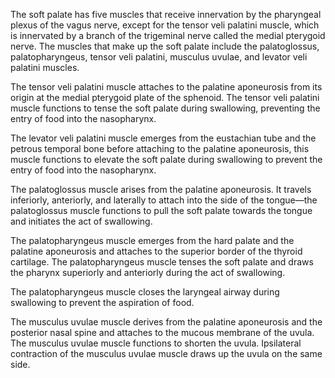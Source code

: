 The soft palate has five muscles that receive innervation by the pharyngeal plexus of the vagus nerve, except for the tensor veli palatini muscle, which is innervated by a branch of the trigeminal nerve called the medial pterygoid nerve. The muscles that make up the soft palate include the palatoglossus, palatopharyngeus, tensor veli palatini, musculus uvulae, and levator veli palatini muscles.

The tensor veli palatini muscle attaches to the palatine aponeurosis from its origin at the medial pterygoid plate of the sphenoid. The tensor veli palatini muscle functions to tense the soft palate during swallowing, preventing the entry of food into the nasopharynx.

The levator veli palatini muscle emerges from the eustachian tube and the petrous temporal bone before attaching to the palatine aponeurosis, this muscle functions to elevate the soft palate during swallowing to prevent the entry of food into the nasopharynx.

The palatoglossus muscle arises from the palatine aponeurosis. It travels inferiorly, anteriorly, and laterally to attach into the side of the tongue—the palatoglossus muscle functions to pull the soft palate towards the tongue and initiates the act of swallowing.

The palatopharyngeus muscle emerges from the hard palate and the palatine aponeurosis and attaches to the superior border of the thyroid cartilage. The palatopharyngeus muscle tenses the soft palate and draws the pharynx superiorly and anteriorly during the act of swallowing.

The palatopharyngeus muscle closes the laryngeal airway during swallowing to prevent the aspiration of food.

The musculus uvulae muscle derives from the palatine aponeurosis and the posterior nasal spine and attaches to the mucous membrane of the uvula. The musculus uvulae muscle functions to shorten the uvula. Ipsilateral contraction of the musculus uvulae muscle draws up the uvula on the same side.